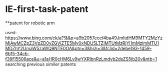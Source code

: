 # IE-first-task-patent
**patent for robotic arm

used: https://www.bing.com/ck/a?!&&p=a9b2057ecef4ba49JmltdHM9MTY2MzYzMjAwMCZpZ3VpZD0yZGViZTE5My0xNDU5LTZiMTUtMzRjYi1mMzlmMTU1MDZhY2UmaW5zaWQ9NTE0OA&ptn=3&hsh=3&fclid=2debe193-1459-6b15-34cb-f39f15506ace&u=a1aHR0cHM6Ly9wYXRlbnRzLmdvb2dsZS5jb20v&ntb=1 searching previous similer patents 
